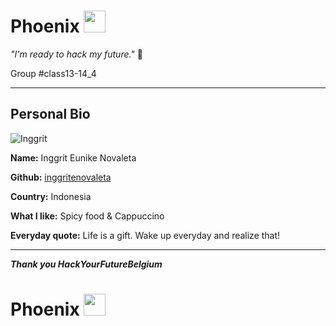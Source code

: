 # Phoenix  <img src="https://user-images.githubusercontent.com/59293654/106724811-f7e9d380-6608-11eb-85ff-c4f1051ebc0f.png" width ="35" height="35" />

_"I'm ready to hack my future."_ :muscle:

Group #class13-14_4

---
## Personal Bio

![Inggrit](https://avatars.githubusercontent.com/u/73132384?s=460&u=7a7a3aeb068a7502d89fa98e12a5661f37e4a971&v=4)

**Name:** Inggrit Eunike Novaleta

**Github:** [inggritenovaleta](https://github.com/inggritenovaleta)

**Country:** Indonesia

**What I like:** Spicy food & Cappuccino

**Everyday quote:** Life is a gift. Wake up everyday and realize that!

---
**_Thank you HackYourFutureBelgium_**

# Phoenix <img src="https://user-images.githubusercontent.com/59293654/106724811-f7e9d380-6608-11eb-85ff-c4f1051ebc0f.png" width ="35" height="35" />
